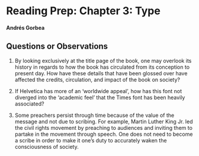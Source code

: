 # Reading Prep: Chapter 3: Type

#### Andrés Gorbea

## Questions or Observations

1. By looking exclusively at the title page of the book, one may overlook its history in regards to how the book has circulated from its conception to present day.  How have these details that have been glossed over have affected the credits, circulation, and impact of the book on society?


2. If Helvetica has more of an ‘worldwide appeal’, how has this font not diverged into the ‘academic feel’ that the Times font has been heavily associated?  


3. Some preachers persist through time because of the value of the message and not due to scribing.  For example, Martin Luther King Jr.  led the civil rights movement by preaching to audiences and inviting them to partake in the movement through speech. One does not need to become a scribe in order to make it one’s duty to accurately waken the consciousness of society.

